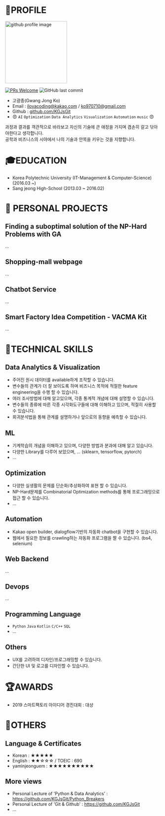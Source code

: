# :pencil:PROFILE
<img alt="github profile image" src="https://avatars1.githubusercontent.com/u/29548128?s=400&u=2e375da7abe40b9e73ffd45cf6d8951dc173f8a5&v=4" width="200">

[![PRs Welcome](https://img.shields.io/badge/PRs-welcome-brightgreen.svg?style=flat-square)](http://makeapullrequest.com)
![GitHub last commit](https://img.shields.io/github/last-commit/KGJsGit/My_resume.svg)

* 고광종(Gwang Jong Ko)
* Email : ilovacoding@kakao.com / ko970710@gmail.com
* Github : [github.com/KGJsGit](https://github.com/KGJsGit)
* :heart_eyes: `AI` `Optimization` `Data Analytics` `Visualization` `Automation` `music` :heart_eyes:

과정과 결과를 객관적으로 바라보고 자신의 기술에 큰 애정을 가지며 겸손히 갈고 닦아야한다고 생각합니다.<br>
공학과 비즈니스의 시야에서 나의 기술과 안목을 키우는 것을 지향합니다.


# :mortar_board:EDUCATION
- Korea Polytechnic University (IT-Management & Computer-Science) (2016.03 ~)
- Sang jeong High-School (2013.03 ~ 2016.02)


# :book: PERSONAL PROJECTS
## Finding a suboptimal solution of the NP-Hard Problems with GA
...
## Shopping-mall webpage
...
## Chatbot Service
...
## Smart Factory Idea Competition - VACMA Kit
...


# :dart:TECHNICAL SKILLS
## Data Analytics & Visualization
- 주어진 원시 데이터를 available하게 조작할 수 있습니다.
- 변수들의 관계가 더 잘 보이도록 하며 비즈니스 목적에 적절한 feature engineering을 수행 할 수 있습니다.
- 여러 조사방법에 대해 알고있으며, 각종 통계적 개념에 대해 설명할 수 있습니다.
- 변수들의 종류에 따른 각종 시각화도구들에 대해 이해하고 있으며, 적절히 사용할 수 있습니다.
- 회귀분석법을 통해 관계를 설명하거나 앞으로의 동향을 예측할 수 있습니다.
## ML
- 기계학습의 개념을 이해하고 있으며, 다양한 방법과 분과에 대해 알고 있습니다.
- 다양한 Library를 다루어 보았으며, ... (sklearn, tensorflow, pytorch)
- ...
## Optimization
- 다양한 실생활의 문제를 단순화/추상화하여 표현 할 수 있습니다.
- NP-Hard문제를 Combinatorial Optimization methods를 통해 프로그래밍으로 접근 할 수 있습니다.
- ...
## Automation
- Kakao open builder, dialogflow기반의 자동화 chatbot을 구현할 수 있습니다.
- 웹에서 필요한 정보를 crawling하는 자동화 프로그램을 짤 수 있습니다. (bs4, selenium)
## Web Backend
...
## Devops
...
## Programming Language
- `Python` `Java` `Kotlin` `C/C++` `SQL`
- ...
## Others
- UX를 고려하여 디자인/프로그래밍할 수 있습니다.
- 간단한 UI 및 로고를 디자인할 수 있습니다.


# :trophy:AWARDS
- 2019 스마트팩토리 아이디어 경진대회 : 대상


# :speech_balloon:OTHERS
## Language & Certificates
- Korean : ★★★★★
- English : ★★☆☆☆ / TOEIC : 690
- yaminjeonguem : ★★★★★★★★★★
## More views
- Personal Lecture of 'Python & Data Analytics' : https://github.com/KGJsGit/Python_Breakers
- Personal Lecture of 'Git & Github' : https://github.com/KGJsGit 
- ...
